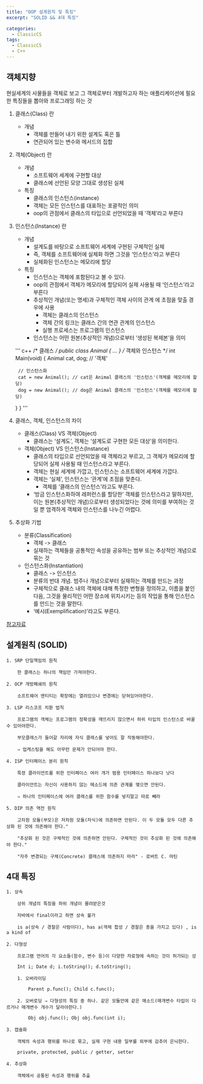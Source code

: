 ```yaml
---
title: "OOP 설계원칙 및 특징"
excerpt: "SOLID && 4대 특징"

categories:
  - ClassicCS
tags:
  - ClassicCS
  - C++
---
```


## 객체지향

현실세계의 사물들을 객체로 보고 그 객체로부터 개발하고자 하는 애플리케이션에 필요한 특징들을 뽑아와 프로그래밍 하는 것

1. 클래스(Class) 란
    - 개념
        - 객체를 만들어 내기 위한 설계도 혹은 틀  
        - 연관되어 있는 변수와 메서드의 집합  
2. 객체(Object) 란
    - 개념
        - 소프트웨어 세계에 구현할 대상
        - 클래스에 선언된 모양 그대로 생성된 실체
    - 특징
        - 클래스의 인스턴스(instance)
        - 객체는 모든 인스턴스를 대표하는 포괄적인 의미
        - oop의 관점에서 클래스의 타입으로 선언되었을 때 ‘객체’라고 부른다
3. 인스턴스(Instance) 란
    - 개념
        - 설계도를 바탕으로 소프트웨어 세계에 구현된 구체적인 실체
        - 즉, 객체를 소프트웨어에 실체화 하면 그것을 ‘인스턴스’라고 부른다
        - 실체화된 인스턴스는 메모리에 할당
    - 특징
        - 인스턴스는 객체에 포함된다고 볼 수 있다.
        - oop의 관점에서 객체가 메모리에 할당되어 실제 사용될 때 ‘인스턴스’라고 부른다
        - 추상적인 개념(또는 명세)과 구체적인 객체 사이의 관계 에 초점을 맞출 경우에 사용
            - 객체는 클래스의 인스턴스
            - 객체 간의 링크는 클래스 간의 연관 관계의 인스턴스
            - 실행 프로세스는 프로그램의 인스턴스
        - 인스턴스는 어떤 원본(추상적인 개념)으로부터 ‘생성된 복제본’을 의미  

    ''' c++
    /* 클래스 */
    public class Animal {
      ...
    }
    /* 객체와 인스턴스 */
    int Main(void) {
        Animal cat, dog; // '객체'

        // 인스턴스화
        cat = new Animal(); // cat은 Animal 클래스의 '인스턴스'(객체를 메모리에 할당)
        dog = new Animal(); // dog은 Animal 클래스의 '인스턴스'(객체를 메모리에 할당)
      }
    }
    '''
      
4. 클래스, 객체, 인스턴스의 차이
    - 클래스(Class) VS 객체(Object)
        - 클래스는 ‘설계도’, 객체는 ‘설계도로 구현한 모든 대상’을 의미한다.
    - 객체(Object) VS 인스턴스(Instance)
        - 클래스의 타입으로 선언되었을 때 객체라고 부르고, 그 객체가 메모리에 할당되어 실제 사용될 때 인스턴스라고 부른다.
        - 객체는 현실 세계에 가깝고, 인스턴스는 소프트웨어 세계에 가깝다.
        - 객체는 ‘실체’, 인스턴스는 ‘관계’에 초점을 맞춘다.
            - 객체를 ‘클래스의 인스턴스’라고도 부른다.
        - ‘방금 인스턴스화하여 레퍼런스를 할당한’ 객체를 인스턴스라고 말하지만, 이는 원본(추상적인 개념)으로부터 생성되었다는 것에 의미를 부여하는 것일 뿐 엄격하게 객체와 인스턴스를 나누긴 어렵다.


5. 추상화 기법
    - 분류(Classification)
        - 객체 -> 클래스
        - 실재하는 객체들을 공통적인 속성을 공유하는 범부 또는 추상적인 개념으로 묶는 것
    - 인스턴스화(Instantiation)
        - 클래스 -> 인스턴스
        - 분류의 반대 개념. 범주나 개념으로부터 실재하는 객체를 만드는 과정
        - 구체적으로 클래스 내의 객체에 대해 특정한 변형을 정의하고, 이름을 붙인 다음, 그것을 물리적인 어떤 장소에 위치시키는 등의 작업을 통해 인스턴스를 만드는 것을 말한다.
        - ‘예시(Exemplification)’라고도 부른다.
        
[참고자료](https://gmlwjd9405.github.io/2018/09/17/class-object-instance.html)


## 설계원칙 (SOLID)
    1. SRP 단일책임의 원칙

        한 클래스는 하나의 책임만 가져야한다.

    2. OCP 개방폐쇄의 원칙

        소프트웨어 엔티티는 확장에는 열려있으나 변경에는 닫혀있어야한다.

    3. LSP 리스코프 치환 법칙

        프로그램의 객체는 프로그램의 정확성을 깨뜨리지 않으면서 하위 타입의 인스턴스로 바꿀 수 있어야한다.

        부모클래스가 들어갈 자리에 자식 클래스를 넣어도 잘 작동해야한다.

        ⇒ 업캐스팅을 해도 아무런 문제가 안되어야 한다.

    4. ISP 인터페이스 분리 원칙

        특정 클라이언트를 위한 인터페이스 여러 개가 범용 인터페이스 하나보다 낫다

        클라이언트는 자신이 사용하지 않는 메소드에 의존 관계를 맺으면 안된다.

        ⇒ 하나의 인터페이스에 여러 클래스를 위한 함수를 넣지말고 따로 빼라

    5. DIP 의존 역전 원칙

        고차원 모듈(부모)은 저차원 모듈(자식)에 의존하면 안된다. 이 두 모듈 모두 다른 추상화 된 것에 의존해야 한다."

        "추상화 된 것은 구체적인 것에 의존하면 안된다. 구체적인 것이 추상화 된 것에 의존해야 한다."

        "자주 변경되는 구체(Concrete) 클래스에 의존하지 마라" - 로버트 C. 마틴

## 4대 특징
    1. 상속

        상위 개념의 특징을 하위 개념이 물려받은것

        자바에서 final이라고 하면 상속 불가

        is a(상속 / 경찰은 사람이다), has a(객체 합성 / 경찰은 총을 가지고 있다) , is a kind of

    2. 다형성

        프로그램 언어의 각 요소들(함수, 변수 등)이 다양한 자료형에 속하는 것이 허가되는 성

        Int i; Date d; i.toString(); d.toString();

        1. 오버라이딩

            Parent p.func(); Child c.func();

        2. 오버로딩 ⇒ 다형성의 특징 중 하나. 같은 모듈안에 같은 메소드(매개변수 타입이 다르거나 매개변수 개수가 달라야한다.)

            Obj obj.func(); Obj obj.func(int i);

    3. 캡슐화

        객체의 속성과 행위를 하나로 묶고, 실제 구현 내용 일부를 외부에 감추어 은닉한다.

        private, protected, public / getter, setter

    4. 추상화

        객체에서 공통된 속성과 행위를 추출

